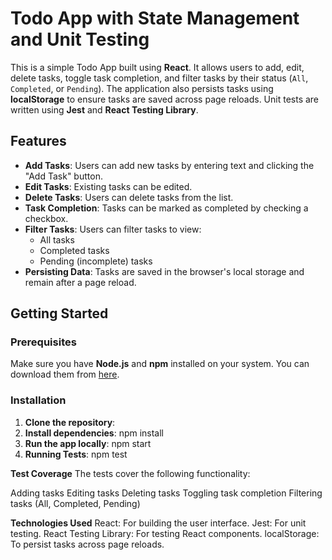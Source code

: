 # Todo App with State Management and Unit Testing

This is a simple Todo App built using **React**. It allows users to add, edit, delete tasks, toggle task completion, and filter tasks by their status (`All`, `Completed`, or `Pending`). The application also persists tasks using **localStorage** to ensure tasks are saved across page reloads. Unit tests are written using **Jest** and **React Testing Library**.

## Features

- **Add Tasks**: Users can add new tasks by entering text and clicking the "Add Task" button.
- **Edit Tasks**: Existing tasks can be edited.
- **Delete Tasks**: Users can delete tasks from the list.
- **Task Completion**: Tasks can be marked as completed by checking a checkbox.
- **Filter Tasks**: Users can filter tasks to view:
  - All tasks
  - Completed tasks
  - Pending (incomplete) tasks
- **Persisting Data**: Tasks are saved in the browser's local storage and remain after a page reload.

## Getting Started

### Prerequisites

Make sure you have **Node.js** and **npm** installed on your system. You can download them from [here](https://nodejs.org/).

### Installation

1. **Clone the repository**:
2. **Install dependencies**:
    npm install
3. **Run the app locally**:
    npm start
4. **Running Tests**:
    npm test


**Test Coverage**
The tests cover the following functionality:

Adding tasks
Editing tasks
Deleting tasks
Toggling task completion
Filtering tasks (All, Completed, Pending)

**Technologies Used**
React: For building the user interface.
Jest: For unit testing.
React Testing Library: For testing React components.
localStorage: To persist tasks across page reloads.
